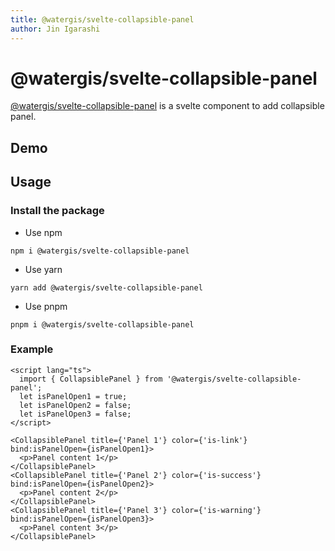 ```yaml
---
title: @watergis/svelte-collapsible-panel
author: Jin Igarashi
---
```


<script lang="ts">
  import CollapsiblePanelExample from "$lib/components/CollapsiblePanelExample.svelte";
</script>

# @watergis/svelte-collapsible-panel

[@watergis/svelte-collapsible-panel](https://github.com/watergis/svelte-maplibre-components/tree/main/packages/collapsible-panel) is a svelte component to add collapsible panel.

## Demo

<CollapsiblePanelExample />

## Usage

### Install the package

- Use npm
```
npm i @watergis/svelte-collapsible-panel
```

- Use yarn
```
yarn add @watergis/svelte-collapsible-panel
```

- Use pnpm
```
pnpm i @watergis/svelte-collapsible-panel
```

### Example

```svelte
<script lang="ts">
  import { CollapsiblePanel } from '@watergis/svelte-collapsible-panel';
  let isPanelOpen1 = true;
  let isPanelOpen2 = false;
  let isPanelOpen3 = false;
</script>

<CollapsiblePanel title={'Panel 1'} color={'is-link'} bind:isPanelOpen={isPanelOpen1}>
  <p>Panel content 1</p>
</CollapsiblePanel>
<CollapsiblePanel title={'Panel 2'} color={'is-success'} bind:isPanelOpen={isPanelOpen2}>
  <p>Panel content 2</p>
</CollapsiblePanel>
<CollapsiblePanel title={'Panel 3'} color={'is-warning'} bind:isPanelOpen={isPanelOpen3}>
  <p>Panel content 3</p>
</CollapsiblePanel>
```

